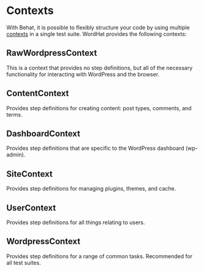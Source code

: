 # Contexts

With Behat, it is possible to flexibly structure your code by using multiple [contexts](http://docs.behat.org/en/latest/user_guide/context.html) in a single test suite. WordHat provides the following contexts:


## RawWordpressContext

This is a context that provides no step definitions, but all of the necessary functionality for interacting with WordPress and the browser.


## ContentContext

Provides step definitions for creating content: post types, comments, and terms.


## DashboardContext

Provides step definitions that are specific to the WordPress dashboard (wp-admin).


## SiteContext

Provides step definitions for managing plugins, themes, and cache.


## UserContext

Provides step definitions for all things relating to users.


## WordpressContext

Provides step definitions for a range of common tasks. Recommended for all test suites.
